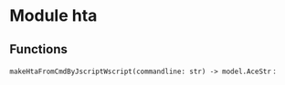 Module hta
==========

Functions
---------

    
`makeHtaFromCmdByJscriptWscript(commandline: str) ‑> model.AceStr`
: